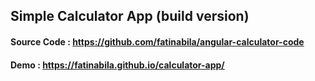 ## Simple Calculator App (build version)

#### Source Code : https://github.com/fatinabila/angular-calculator-code

#### Demo : https://fatinabila.github.io/calculator-app/
